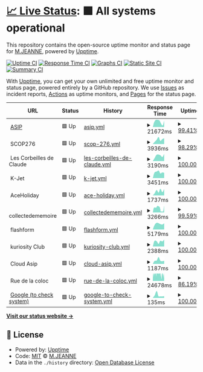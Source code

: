# [📈 Live Status](https://Vikingfr.github.io/upptime): <!--live status--> **🟩 All systems operational**

This repository contains the open-source uptime monitor and status page for [M.JEANNE](https://Vikingfr.github.io/upptime), powered by [Upptime](https://github.com/upptime/upptime).

[![Uptime CI](https://github.com/Vikingfr/upptime/workflows/Uptime%20CI/badge.svg)](https://github.com/Vikingfr/upptime/actions?query=workflow%3A%22Uptime+CI%22)
[![Response Time CI](https://github.com/Vikingfr/upptime/workflows/Response%20Time%20CI/badge.svg)](https://github.com/Vikingfr/upptime/actions?query=workflow%3A%22Response+Time+CI%22)
[![Graphs CI](https://github.com/Vikingfr/upptime/workflows/Graphs%20CI/badge.svg)](https://github.com/Vikingfr/upptime/actions?query=workflow%3A%22Graphs+CI%22)
[![Static Site CI](https://github.com/Vikingfr/upptime/workflows/Static%20Site%20CI/badge.svg)](https://github.com/Vikingfr/upptime/actions?query=workflow%3A%22Static+Site+CI%22)
[![Summary CI](https://github.com/Vikingfr/upptime/workflows/Summary%20CI/badge.svg)](https://github.com/Vikingfr/upptime/actions?query=workflow%3A%22Summary+CI%22)

With [Upptime](https://upptime.js.org), you can get your own unlimited and free uptime monitor and status page, powered entirely by a GitHub repository. We use [Issues](https://github.com/Vikingfr/upptime/issues) as incident reports, [Actions](https://github.com/Vikingfr/upptime/actions) as uptime monitors, and [Pages](https://Vikingfr.github.io/upptime) for the status page.

<!--start: status pages-->
<!-- This summary is generated by Upptime (https://github.com/upptime/upptime) -->
<!-- Do not edit this manually, your changes will be overwritten -->
<!-- prettier-ignore -->
| URL | Status | History | Response Time | Uptime |
| --- | ------ | ------- | ------------- | ------ |
| <img alt="" src="https://favicons.githubusercontent.com/asip10.fr" height="13"> [ASIP](https://asip10.fr) | 🟩 Up | [asip.yml](https://github.com/Vikingfr/upptime/commits/HEAD/history/asip.yml) | <details><summary><img alt="Response time graph" src="./graphs/asip/response-time-week.png" height="20"> 21672ms</summary><br><a href="https://Vikingfr.github.io/upptime/history/asip"><img alt="Response time 10758" src="https://img.shields.io/endpoint?url=https%3A%2F%2Fraw.githubusercontent.com%2FVikingfr%2Fupptime%2FHEAD%2Fapi%2Fasip%2Fresponse-time.json"></a><br><a href="https://Vikingfr.github.io/upptime/history/asip"><img alt="24-hour response time 25453" src="https://img.shields.io/endpoint?url=https%3A%2F%2Fraw.githubusercontent.com%2FVikingfr%2Fupptime%2FHEAD%2Fapi%2Fasip%2Fresponse-time-day.json"></a><br><a href="https://Vikingfr.github.io/upptime/history/asip"><img alt="7-day response time 21672" src="https://img.shields.io/endpoint?url=https%3A%2F%2Fraw.githubusercontent.com%2FVikingfr%2Fupptime%2FHEAD%2Fapi%2Fasip%2Fresponse-time-week.json"></a><br><a href="https://Vikingfr.github.io/upptime/history/asip"><img alt="30-day response time 19594" src="https://img.shields.io/endpoint?url=https%3A%2F%2Fraw.githubusercontent.com%2FVikingfr%2Fupptime%2FHEAD%2Fapi%2Fasip%2Fresponse-time-month.json"></a><br><a href="https://Vikingfr.github.io/upptime/history/asip"><img alt="1-year response time 10684" src="https://img.shields.io/endpoint?url=https%3A%2F%2Fraw.githubusercontent.com%2FVikingfr%2Fupptime%2FHEAD%2Fapi%2Fasip%2Fresponse-time-year.json"></a></details> | <details><summary><a href="https://Vikingfr.github.io/upptime/history/asip">99.41%</a></summary><a href="https://Vikingfr.github.io/upptime/history/asip"><img alt="All-time uptime 99.93%" src="https://img.shields.io/endpoint?url=https%3A%2F%2Fraw.githubusercontent.com%2FVikingfr%2Fupptime%2FHEAD%2Fapi%2Fasip%2Fuptime.json"></a><br><a href="https://Vikingfr.github.io/upptime/history/asip"><img alt="24-hour uptime 97.72%" src="https://img.shields.io/endpoint?url=https%3A%2F%2Fraw.githubusercontent.com%2FVikingfr%2Fupptime%2FHEAD%2Fapi%2Fasip%2Fuptime-day.json"></a><br><a href="https://Vikingfr.github.io/upptime/history/asip"><img alt="7-day uptime 99.41%" src="https://img.shields.io/endpoint?url=https%3A%2F%2Fraw.githubusercontent.com%2FVikingfr%2Fupptime%2FHEAD%2Fapi%2Fasip%2Fuptime-week.json"></a><br><a href="https://Vikingfr.github.io/upptime/history/asip"><img alt="30-day uptime 99.53%" src="https://img.shields.io/endpoint?url=https%3A%2F%2Fraw.githubusercontent.com%2FVikingfr%2Fupptime%2FHEAD%2Fapi%2Fasip%2Fuptime-month.json"></a><br><a href="https://Vikingfr.github.io/upptime/history/asip"><img alt="1-year uptime 99.92%" src="https://img.shields.io/endpoint?url=https%3A%2F%2Fraw.githubusercontent.com%2FVikingfr%2Fupptime%2FHEAD%2Fapi%2Fasip%2Fuptime-year.json"></a></details>
| <img alt="" src="https://favicons.githubusercontent.com/null" height="13"> SCOP276 | 🟩 Up | [scop-276.yml](https://github.com/Vikingfr/upptime/commits/HEAD/history/scop-276.yml) | <details><summary><img alt="Response time graph" src="./graphs/scop-276/response-time-week.png" height="20"> 3936ms</summary><br><a href="https://Vikingfr.github.io/upptime/history/scop-276"><img alt="Response time 3184" src="https://img.shields.io/endpoint?url=https%3A%2F%2Fraw.githubusercontent.com%2FVikingfr%2Fupptime%2FHEAD%2Fapi%2Fscop-276%2Fresponse-time.json"></a><br><a href="https://Vikingfr.github.io/upptime/history/scop-276"><img alt="24-hour response time 4047" src="https://img.shields.io/endpoint?url=https%3A%2F%2Fraw.githubusercontent.com%2FVikingfr%2Fupptime%2FHEAD%2Fapi%2Fscop-276%2Fresponse-time-day.json"></a><br><a href="https://Vikingfr.github.io/upptime/history/scop-276"><img alt="7-day response time 3936" src="https://img.shields.io/endpoint?url=https%3A%2F%2Fraw.githubusercontent.com%2FVikingfr%2Fupptime%2FHEAD%2Fapi%2Fscop-276%2Fresponse-time-week.json"></a><br><a href="https://Vikingfr.github.io/upptime/history/scop-276"><img alt="30-day response time 7196" src="https://img.shields.io/endpoint?url=https%3A%2F%2Fraw.githubusercontent.com%2FVikingfr%2Fupptime%2FHEAD%2Fapi%2Fscop-276%2Fresponse-time-month.json"></a><br><a href="https://Vikingfr.github.io/upptime/history/scop-276"><img alt="1-year response time 3353" src="https://img.shields.io/endpoint?url=https%3A%2F%2Fraw.githubusercontent.com%2FVikingfr%2Fupptime%2FHEAD%2Fapi%2Fscop-276%2Fresponse-time-year.json"></a></details> | <details><summary><a href="https://Vikingfr.github.io/upptime/history/scop-276">98.29%</a></summary><a href="https://Vikingfr.github.io/upptime/history/scop-276"><img alt="All-time uptime 99.71%" src="https://img.shields.io/endpoint?url=https%3A%2F%2Fraw.githubusercontent.com%2FVikingfr%2Fupptime%2FHEAD%2Fapi%2Fscop-276%2Fuptime.json"></a><br><a href="https://Vikingfr.github.io/upptime/history/scop-276"><img alt="24-hour uptime 88.06%" src="https://img.shields.io/endpoint?url=https%3A%2F%2Fraw.githubusercontent.com%2FVikingfr%2Fupptime%2FHEAD%2Fapi%2Fscop-276%2Fuptime-day.json"></a><br><a href="https://Vikingfr.github.io/upptime/history/scop-276"><img alt="7-day uptime 98.29%" src="https://img.shields.io/endpoint?url=https%3A%2F%2Fraw.githubusercontent.com%2FVikingfr%2Fupptime%2FHEAD%2Fapi%2Fscop-276%2Fuptime-week.json"></a><br><a href="https://Vikingfr.github.io/upptime/history/scop-276"><img alt="30-day uptime 98.16%" src="https://img.shields.io/endpoint?url=https%3A%2F%2Fraw.githubusercontent.com%2FVikingfr%2Fupptime%2FHEAD%2Fapi%2Fscop-276%2Fuptime-month.json"></a><br><a href="https://Vikingfr.github.io/upptime/history/scop-276"><img alt="1-year uptime 99.69%" src="https://img.shields.io/endpoint?url=https%3A%2F%2Fraw.githubusercontent.com%2FVikingfr%2Fupptime%2FHEAD%2Fapi%2Fscop-276%2Fuptime-year.json"></a></details>
| <img alt="" src="https://favicons.githubusercontent.com/null" height="13"> Les Corbeilles de Claude | 🟩 Up | [les-corbeilles-de-claude.yml](https://github.com/Vikingfr/upptime/commits/HEAD/history/les-corbeilles-de-claude.yml) | <details><summary><img alt="Response time graph" src="./graphs/les-corbeilles-de-claude/response-time-week.png" height="20"> 3190ms</summary><br><a href="https://Vikingfr.github.io/upptime/history/les-corbeilles-de-claude"><img alt="Response time 10000" src="https://img.shields.io/endpoint?url=https%3A%2F%2Fraw.githubusercontent.com%2FVikingfr%2Fupptime%2FHEAD%2Fapi%2Fles-corbeilles-de-claude%2Fresponse-time.json"></a><br><a href="https://Vikingfr.github.io/upptime/history/les-corbeilles-de-claude"><img alt="24-hour response time 4135" src="https://img.shields.io/endpoint?url=https%3A%2F%2Fraw.githubusercontent.com%2FVikingfr%2Fupptime%2FHEAD%2Fapi%2Fles-corbeilles-de-claude%2Fresponse-time-day.json"></a><br><a href="https://Vikingfr.github.io/upptime/history/les-corbeilles-de-claude"><img alt="7-day response time 3190" src="https://img.shields.io/endpoint?url=https%3A%2F%2Fraw.githubusercontent.com%2FVikingfr%2Fupptime%2FHEAD%2Fapi%2Fles-corbeilles-de-claude%2Fresponse-time-week.json"></a><br><a href="https://Vikingfr.github.io/upptime/history/les-corbeilles-de-claude"><img alt="30-day response time 4025" src="https://img.shields.io/endpoint?url=https%3A%2F%2Fraw.githubusercontent.com%2FVikingfr%2Fupptime%2FHEAD%2Fapi%2Fles-corbeilles-de-claude%2Fresponse-time-month.json"></a><br><a href="https://Vikingfr.github.io/upptime/history/les-corbeilles-de-claude"><img alt="1-year response time 10152" src="https://img.shields.io/endpoint?url=https%3A%2F%2Fraw.githubusercontent.com%2FVikingfr%2Fupptime%2FHEAD%2Fapi%2Fles-corbeilles-de-claude%2Fresponse-time-year.json"></a></details> | <details><summary><a href="https://Vikingfr.github.io/upptime/history/les-corbeilles-de-claude">100.00%</a></summary><a href="https://Vikingfr.github.io/upptime/history/les-corbeilles-de-claude"><img alt="All-time uptime 98.28%" src="https://img.shields.io/endpoint?url=https%3A%2F%2Fraw.githubusercontent.com%2FVikingfr%2Fupptime%2FHEAD%2Fapi%2Fles-corbeilles-de-claude%2Fuptime.json"></a><br><a href="https://Vikingfr.github.io/upptime/history/les-corbeilles-de-claude"><img alt="24-hour uptime 100.00%" src="https://img.shields.io/endpoint?url=https%3A%2F%2Fraw.githubusercontent.com%2FVikingfr%2Fupptime%2FHEAD%2Fapi%2Fles-corbeilles-de-claude%2Fuptime-day.json"></a><br><a href="https://Vikingfr.github.io/upptime/history/les-corbeilles-de-claude"><img alt="7-day uptime 100.00%" src="https://img.shields.io/endpoint?url=https%3A%2F%2Fraw.githubusercontent.com%2FVikingfr%2Fupptime%2FHEAD%2Fapi%2Fles-corbeilles-de-claude%2Fuptime-week.json"></a><br><a href="https://Vikingfr.github.io/upptime/history/les-corbeilles-de-claude"><img alt="30-day uptime 100.00%" src="https://img.shields.io/endpoint?url=https%3A%2F%2Fraw.githubusercontent.com%2FVikingfr%2Fupptime%2FHEAD%2Fapi%2Fles-corbeilles-de-claude%2Fuptime-month.json"></a><br><a href="https://Vikingfr.github.io/upptime/history/les-corbeilles-de-claude"><img alt="1-year uptime 98.95%" src="https://img.shields.io/endpoint?url=https%3A%2F%2Fraw.githubusercontent.com%2FVikingfr%2Fupptime%2FHEAD%2Fapi%2Fles-corbeilles-de-claude%2Fuptime-year.json"></a></details>
| <img alt="" src="https://favicons.githubusercontent.com/null" height="13"> K-Jet | 🟩 Up | [k-jet.yml](https://github.com/Vikingfr/upptime/commits/HEAD/history/k-jet.yml) | <details><summary><img alt="Response time graph" src="./graphs/k-jet/response-time-week.png" height="20"> 3451ms</summary><br><a href="https://Vikingfr.github.io/upptime/history/k-jet"><img alt="Response time 8755" src="https://img.shields.io/endpoint?url=https%3A%2F%2Fraw.githubusercontent.com%2FVikingfr%2Fupptime%2FHEAD%2Fapi%2Fk-jet%2Fresponse-time.json"></a><br><a href="https://Vikingfr.github.io/upptime/history/k-jet"><img alt="24-hour response time 3066" src="https://img.shields.io/endpoint?url=https%3A%2F%2Fraw.githubusercontent.com%2FVikingfr%2Fupptime%2FHEAD%2Fapi%2Fk-jet%2Fresponse-time-day.json"></a><br><a href="https://Vikingfr.github.io/upptime/history/k-jet"><img alt="7-day response time 3451" src="https://img.shields.io/endpoint?url=https%3A%2F%2Fraw.githubusercontent.com%2FVikingfr%2Fupptime%2FHEAD%2Fapi%2Fk-jet%2Fresponse-time-week.json"></a><br><a href="https://Vikingfr.github.io/upptime/history/k-jet"><img alt="30-day response time 4065" src="https://img.shields.io/endpoint?url=https%3A%2F%2Fraw.githubusercontent.com%2FVikingfr%2Fupptime%2FHEAD%2Fapi%2Fk-jet%2Fresponse-time-month.json"></a><br><a href="https://Vikingfr.github.io/upptime/history/k-jet"><img alt="1-year response time 8272" src="https://img.shields.io/endpoint?url=https%3A%2F%2Fraw.githubusercontent.com%2FVikingfr%2Fupptime%2FHEAD%2Fapi%2Fk-jet%2Fresponse-time-year.json"></a></details> | <details><summary><a href="https://Vikingfr.github.io/upptime/history/k-jet">100.00%</a></summary><a href="https://Vikingfr.github.io/upptime/history/k-jet"><img alt="All-time uptime 99.94%" src="https://img.shields.io/endpoint?url=https%3A%2F%2Fraw.githubusercontent.com%2FVikingfr%2Fupptime%2FHEAD%2Fapi%2Fk-jet%2Fuptime.json"></a><br><a href="https://Vikingfr.github.io/upptime/history/k-jet"><img alt="24-hour uptime 100.00%" src="https://img.shields.io/endpoint?url=https%3A%2F%2Fraw.githubusercontent.com%2FVikingfr%2Fupptime%2FHEAD%2Fapi%2Fk-jet%2Fuptime-day.json"></a><br><a href="https://Vikingfr.github.io/upptime/history/k-jet"><img alt="7-day uptime 100.00%" src="https://img.shields.io/endpoint?url=https%3A%2F%2Fraw.githubusercontent.com%2FVikingfr%2Fupptime%2FHEAD%2Fapi%2Fk-jet%2Fuptime-week.json"></a><br><a href="https://Vikingfr.github.io/upptime/history/k-jet"><img alt="30-day uptime 100.00%" src="https://img.shields.io/endpoint?url=https%3A%2F%2Fraw.githubusercontent.com%2FVikingfr%2Fupptime%2FHEAD%2Fapi%2Fk-jet%2Fuptime-month.json"></a><br><a href="https://Vikingfr.github.io/upptime/history/k-jet"><img alt="1-year uptime 99.95%" src="https://img.shields.io/endpoint?url=https%3A%2F%2Fraw.githubusercontent.com%2FVikingfr%2Fupptime%2FHEAD%2Fapi%2Fk-jet%2Fuptime-year.json"></a></details>
| <img alt="" src="https://favicons.githubusercontent.com/null" height="13"> AceHoliday | 🟩 Up | [ace-holiday.yml](https://github.com/Vikingfr/upptime/commits/HEAD/history/ace-holiday.yml) | <details><summary><img alt="Response time graph" src="./graphs/ace-holiday/response-time-week.png" height="20"> 1737ms</summary><br><a href="https://Vikingfr.github.io/upptime/history/ace-holiday"><img alt="Response time 4817" src="https://img.shields.io/endpoint?url=https%3A%2F%2Fraw.githubusercontent.com%2FVikingfr%2Fupptime%2FHEAD%2Fapi%2Face-holiday%2Fresponse-time.json"></a><br><a href="https://Vikingfr.github.io/upptime/history/ace-holiday"><img alt="24-hour response time 2502" src="https://img.shields.io/endpoint?url=https%3A%2F%2Fraw.githubusercontent.com%2FVikingfr%2Fupptime%2FHEAD%2Fapi%2Face-holiday%2Fresponse-time-day.json"></a><br><a href="https://Vikingfr.github.io/upptime/history/ace-holiday"><img alt="7-day response time 1737" src="https://img.shields.io/endpoint?url=https%3A%2F%2Fraw.githubusercontent.com%2FVikingfr%2Fupptime%2FHEAD%2Fapi%2Face-holiday%2Fresponse-time-week.json"></a><br><a href="https://Vikingfr.github.io/upptime/history/ace-holiday"><img alt="30-day response time 2596" src="https://img.shields.io/endpoint?url=https%3A%2F%2Fraw.githubusercontent.com%2FVikingfr%2Fupptime%2FHEAD%2Fapi%2Face-holiday%2Fresponse-time-month.json"></a><br><a href="https://Vikingfr.github.io/upptime/history/ace-holiday"><img alt="1-year response time 4696" src="https://img.shields.io/endpoint?url=https%3A%2F%2Fraw.githubusercontent.com%2FVikingfr%2Fupptime%2FHEAD%2Fapi%2Face-holiday%2Fresponse-time-year.json"></a></details> | <details><summary><a href="https://Vikingfr.github.io/upptime/history/ace-holiday">100.00%</a></summary><a href="https://Vikingfr.github.io/upptime/history/ace-holiday"><img alt="All-time uptime 99.96%" src="https://img.shields.io/endpoint?url=https%3A%2F%2Fraw.githubusercontent.com%2FVikingfr%2Fupptime%2FHEAD%2Fapi%2Face-holiday%2Fuptime.json"></a><br><a href="https://Vikingfr.github.io/upptime/history/ace-holiday"><img alt="24-hour uptime 100.00%" src="https://img.shields.io/endpoint?url=https%3A%2F%2Fraw.githubusercontent.com%2FVikingfr%2Fupptime%2FHEAD%2Fapi%2Face-holiday%2Fuptime-day.json"></a><br><a href="https://Vikingfr.github.io/upptime/history/ace-holiday"><img alt="7-day uptime 100.00%" src="https://img.shields.io/endpoint?url=https%3A%2F%2Fraw.githubusercontent.com%2FVikingfr%2Fupptime%2FHEAD%2Fapi%2Face-holiday%2Fuptime-week.json"></a><br><a href="https://Vikingfr.github.io/upptime/history/ace-holiday"><img alt="30-day uptime 100.00%" src="https://img.shields.io/endpoint?url=https%3A%2F%2Fraw.githubusercontent.com%2FVikingfr%2Fupptime%2FHEAD%2Fapi%2Face-holiday%2Fuptime-month.json"></a><br><a href="https://Vikingfr.github.io/upptime/history/ace-holiday"><img alt="1-year uptime 99.96%" src="https://img.shields.io/endpoint?url=https%3A%2F%2Fraw.githubusercontent.com%2FVikingfr%2Fupptime%2FHEAD%2Fapi%2Face-holiday%2Fuptime-year.json"></a></details>
| <img alt="" src="https://favicons.githubusercontent.com/null" height="13"> collectedememoire | 🟩 Up | [collectedememoire.yml](https://github.com/Vikingfr/upptime/commits/HEAD/history/collectedememoire.yml) | <details><summary><img alt="Response time graph" src="./graphs/collectedememoire/response-time-week.png" height="20"> 3266ms</summary><br><a href="https://Vikingfr.github.io/upptime/history/collectedememoire"><img alt="Response time 2019" src="https://img.shields.io/endpoint?url=https%3A%2F%2Fraw.githubusercontent.com%2FVikingfr%2Fupptime%2FHEAD%2Fapi%2Fcollectedememoire%2Fresponse-time.json"></a><br><a href="https://Vikingfr.github.io/upptime/history/collectedememoire"><img alt="24-hour response time 5220" src="https://img.shields.io/endpoint?url=https%3A%2F%2Fraw.githubusercontent.com%2FVikingfr%2Fupptime%2FHEAD%2Fapi%2Fcollectedememoire%2Fresponse-time-day.json"></a><br><a href="https://Vikingfr.github.io/upptime/history/collectedememoire"><img alt="7-day response time 3266" src="https://img.shields.io/endpoint?url=https%3A%2F%2Fraw.githubusercontent.com%2FVikingfr%2Fupptime%2FHEAD%2Fapi%2Fcollectedememoire%2Fresponse-time-week.json"></a><br><a href="https://Vikingfr.github.io/upptime/history/collectedememoire"><img alt="30-day response time 3446" src="https://img.shields.io/endpoint?url=https%3A%2F%2Fraw.githubusercontent.com%2FVikingfr%2Fupptime%2FHEAD%2Fapi%2Fcollectedememoire%2Fresponse-time-month.json"></a><br><a href="https://Vikingfr.github.io/upptime/history/collectedememoire"><img alt="1-year response time 1997" src="https://img.shields.io/endpoint?url=https%3A%2F%2Fraw.githubusercontent.com%2FVikingfr%2Fupptime%2FHEAD%2Fapi%2Fcollectedememoire%2Fresponse-time-year.json"></a></details> | <details><summary><a href="https://Vikingfr.github.io/upptime/history/collectedememoire">99.59%</a></summary><a href="https://Vikingfr.github.io/upptime/history/collectedememoire"><img alt="All-time uptime 99.89%" src="https://img.shields.io/endpoint?url=https%3A%2F%2Fraw.githubusercontent.com%2FVikingfr%2Fupptime%2FHEAD%2Fapi%2Fcollectedememoire%2Fuptime.json"></a><br><a href="https://Vikingfr.github.io/upptime/history/collectedememoire"><img alt="24-hour uptime 100.00%" src="https://img.shields.io/endpoint?url=https%3A%2F%2Fraw.githubusercontent.com%2FVikingfr%2Fupptime%2FHEAD%2Fapi%2Fcollectedememoire%2Fuptime-day.json"></a><br><a href="https://Vikingfr.github.io/upptime/history/collectedememoire"><img alt="7-day uptime 99.59%" src="https://img.shields.io/endpoint?url=https%3A%2F%2Fraw.githubusercontent.com%2FVikingfr%2Fupptime%2FHEAD%2Fapi%2Fcollectedememoire%2Fuptime-week.json"></a><br><a href="https://Vikingfr.github.io/upptime/history/collectedememoire"><img alt="30-day uptime 99.83%" src="https://img.shields.io/endpoint?url=https%3A%2F%2Fraw.githubusercontent.com%2FVikingfr%2Fupptime%2FHEAD%2Fapi%2Fcollectedememoire%2Fuptime-month.json"></a><br><a href="https://Vikingfr.github.io/upptime/history/collectedememoire"><img alt="1-year uptime 99.90%" src="https://img.shields.io/endpoint?url=https%3A%2F%2Fraw.githubusercontent.com%2FVikingfr%2Fupptime%2FHEAD%2Fapi%2Fcollectedememoire%2Fuptime-year.json"></a></details>
| <img alt="" src="https://favicons.githubusercontent.com/null" height="13"> flashform | 🟩 Up | [flashform.yml](https://github.com/Vikingfr/upptime/commits/HEAD/history/flashform.yml) | <details><summary><img alt="Response time graph" src="./graphs/flashform/response-time-week.png" height="20"> 5179ms</summary><br><a href="https://Vikingfr.github.io/upptime/history/flashform"><img alt="Response time 7337" src="https://img.shields.io/endpoint?url=https%3A%2F%2Fraw.githubusercontent.com%2FVikingfr%2Fupptime%2FHEAD%2Fapi%2Fflashform%2Fresponse-time.json"></a><br><a href="https://Vikingfr.github.io/upptime/history/flashform"><img alt="24-hour response time 5638" src="https://img.shields.io/endpoint?url=https%3A%2F%2Fraw.githubusercontent.com%2FVikingfr%2Fupptime%2FHEAD%2Fapi%2Fflashform%2Fresponse-time-day.json"></a><br><a href="https://Vikingfr.github.io/upptime/history/flashform"><img alt="7-day response time 5179" src="https://img.shields.io/endpoint?url=https%3A%2F%2Fraw.githubusercontent.com%2FVikingfr%2Fupptime%2FHEAD%2Fapi%2Fflashform%2Fresponse-time-week.json"></a><br><a href="https://Vikingfr.github.io/upptime/history/flashform"><img alt="30-day response time 5730" src="https://img.shields.io/endpoint?url=https%3A%2F%2Fraw.githubusercontent.com%2FVikingfr%2Fupptime%2FHEAD%2Fapi%2Fflashform%2Fresponse-time-month.json"></a><br><a href="https://Vikingfr.github.io/upptime/history/flashform"><img alt="1-year response time 7090" src="https://img.shields.io/endpoint?url=https%3A%2F%2Fraw.githubusercontent.com%2FVikingfr%2Fupptime%2FHEAD%2Fapi%2Fflashform%2Fresponse-time-year.json"></a></details> | <details><summary><a href="https://Vikingfr.github.io/upptime/history/flashform">100.00%</a></summary><a href="https://Vikingfr.github.io/upptime/history/flashform"><img alt="All-time uptime 99.88%" src="https://img.shields.io/endpoint?url=https%3A%2F%2Fraw.githubusercontent.com%2FVikingfr%2Fupptime%2FHEAD%2Fapi%2Fflashform%2Fuptime.json"></a><br><a href="https://Vikingfr.github.io/upptime/history/flashform"><img alt="24-hour uptime 100.00%" src="https://img.shields.io/endpoint?url=https%3A%2F%2Fraw.githubusercontent.com%2FVikingfr%2Fupptime%2FHEAD%2Fapi%2Fflashform%2Fuptime-day.json"></a><br><a href="https://Vikingfr.github.io/upptime/history/flashform"><img alt="7-day uptime 100.00%" src="https://img.shields.io/endpoint?url=https%3A%2F%2Fraw.githubusercontent.com%2FVikingfr%2Fupptime%2FHEAD%2Fapi%2Fflashform%2Fuptime-week.json"></a><br><a href="https://Vikingfr.github.io/upptime/history/flashform"><img alt="30-day uptime 100.00%" src="https://img.shields.io/endpoint?url=https%3A%2F%2Fraw.githubusercontent.com%2FVikingfr%2Fupptime%2FHEAD%2Fapi%2Fflashform%2Fuptime-month.json"></a><br><a href="https://Vikingfr.github.io/upptime/history/flashform"><img alt="1-year uptime 99.88%" src="https://img.shields.io/endpoint?url=https%3A%2F%2Fraw.githubusercontent.com%2FVikingfr%2Fupptime%2FHEAD%2Fapi%2Fflashform%2Fuptime-year.json"></a></details>
| <img alt="" src="https://favicons.githubusercontent.com/null" height="13"> kuriosity Club | 🟩 Up | [kuriosity-club.yml](https://github.com/Vikingfr/upptime/commits/HEAD/history/kuriosity-club.yml) | <details><summary><img alt="Response time graph" src="./graphs/kuriosity-club/response-time-week.png" height="20"> 2388ms</summary><br><a href="https://Vikingfr.github.io/upptime/history/kuriosity-club"><img alt="Response time 4968" src="https://img.shields.io/endpoint?url=https%3A%2F%2Fraw.githubusercontent.com%2FVikingfr%2Fupptime%2FHEAD%2Fapi%2Fkuriosity-club%2Fresponse-time.json"></a><br><a href="https://Vikingfr.github.io/upptime/history/kuriosity-club"><img alt="24-hour response time 3171" src="https://img.shields.io/endpoint?url=https%3A%2F%2Fraw.githubusercontent.com%2FVikingfr%2Fupptime%2FHEAD%2Fapi%2Fkuriosity-club%2Fresponse-time-day.json"></a><br><a href="https://Vikingfr.github.io/upptime/history/kuriosity-club"><img alt="7-day response time 2388" src="https://img.shields.io/endpoint?url=https%3A%2F%2Fraw.githubusercontent.com%2FVikingfr%2Fupptime%2FHEAD%2Fapi%2Fkuriosity-club%2Fresponse-time-week.json"></a><br><a href="https://Vikingfr.github.io/upptime/history/kuriosity-club"><img alt="30-day response time 2207" src="https://img.shields.io/endpoint?url=https%3A%2F%2Fraw.githubusercontent.com%2FVikingfr%2Fupptime%2FHEAD%2Fapi%2Fkuriosity-club%2Fresponse-time-month.json"></a><br><a href="https://Vikingfr.github.io/upptime/history/kuriosity-club"><img alt="1-year response time 4857" src="https://img.shields.io/endpoint?url=https%3A%2F%2Fraw.githubusercontent.com%2FVikingfr%2Fupptime%2FHEAD%2Fapi%2Fkuriosity-club%2Fresponse-time-year.json"></a></details> | <details><summary><a href="https://Vikingfr.github.io/upptime/history/kuriosity-club">100.00%</a></summary><a href="https://Vikingfr.github.io/upptime/history/kuriosity-club"><img alt="All-time uptime 97.29%" src="https://img.shields.io/endpoint?url=https%3A%2F%2Fraw.githubusercontent.com%2FVikingfr%2Fupptime%2FHEAD%2Fapi%2Fkuriosity-club%2Fuptime.json"></a><br><a href="https://Vikingfr.github.io/upptime/history/kuriosity-club"><img alt="24-hour uptime 100.00%" src="https://img.shields.io/endpoint?url=https%3A%2F%2Fraw.githubusercontent.com%2FVikingfr%2Fupptime%2FHEAD%2Fapi%2Fkuriosity-club%2Fuptime-day.json"></a><br><a href="https://Vikingfr.github.io/upptime/history/kuriosity-club"><img alt="7-day uptime 100.00%" src="https://img.shields.io/endpoint?url=https%3A%2F%2Fraw.githubusercontent.com%2FVikingfr%2Fupptime%2FHEAD%2Fapi%2Fkuriosity-club%2Fuptime-week.json"></a><br><a href="https://Vikingfr.github.io/upptime/history/kuriosity-club"><img alt="30-day uptime 100.00%" src="https://img.shields.io/endpoint?url=https%3A%2F%2Fraw.githubusercontent.com%2FVikingfr%2Fupptime%2FHEAD%2Fapi%2Fkuriosity-club%2Fuptime-month.json"></a><br><a href="https://Vikingfr.github.io/upptime/history/kuriosity-club"><img alt="1-year uptime 99.86%" src="https://img.shields.io/endpoint?url=https%3A%2F%2Fraw.githubusercontent.com%2FVikingfr%2Fupptime%2FHEAD%2Fapi%2Fkuriosity-club%2Fuptime-year.json"></a></details>
| <img alt="" src="https://favicons.githubusercontent.com/null" height="13"> Cloud Asip | 🟩 Up | [cloud-asip.yml](https://github.com/Vikingfr/upptime/commits/HEAD/history/cloud-asip.yml) | <details><summary><img alt="Response time graph" src="./graphs/cloud-asip/response-time-week.png" height="20"> 1187ms</summary><br><a href="https://Vikingfr.github.io/upptime/history/cloud-asip"><img alt="Response time 3208" src="https://img.shields.io/endpoint?url=https%3A%2F%2Fraw.githubusercontent.com%2FVikingfr%2Fupptime%2FHEAD%2Fapi%2Fcloud-asip%2Fresponse-time.json"></a><br><a href="https://Vikingfr.github.io/upptime/history/cloud-asip"><img alt="24-hour response time 1012" src="https://img.shields.io/endpoint?url=https%3A%2F%2Fraw.githubusercontent.com%2FVikingfr%2Fupptime%2FHEAD%2Fapi%2Fcloud-asip%2Fresponse-time-day.json"></a><br><a href="https://Vikingfr.github.io/upptime/history/cloud-asip"><img alt="7-day response time 1187" src="https://img.shields.io/endpoint?url=https%3A%2F%2Fraw.githubusercontent.com%2FVikingfr%2Fupptime%2FHEAD%2Fapi%2Fcloud-asip%2Fresponse-time-week.json"></a><br><a href="https://Vikingfr.github.io/upptime/history/cloud-asip"><img alt="30-day response time 1123" src="https://img.shields.io/endpoint?url=https%3A%2F%2Fraw.githubusercontent.com%2FVikingfr%2Fupptime%2FHEAD%2Fapi%2Fcloud-asip%2Fresponse-time-month.json"></a><br><a href="https://Vikingfr.github.io/upptime/history/cloud-asip"><img alt="1-year response time 3073" src="https://img.shields.io/endpoint?url=https%3A%2F%2Fraw.githubusercontent.com%2FVikingfr%2Fupptime%2FHEAD%2Fapi%2Fcloud-asip%2Fresponse-time-year.json"></a></details> | <details><summary><a href="https://Vikingfr.github.io/upptime/history/cloud-asip">100.00%</a></summary><a href="https://Vikingfr.github.io/upptime/history/cloud-asip"><img alt="All-time uptime 97.33%" src="https://img.shields.io/endpoint?url=https%3A%2F%2Fraw.githubusercontent.com%2FVikingfr%2Fupptime%2FHEAD%2Fapi%2Fcloud-asip%2Fuptime.json"></a><br><a href="https://Vikingfr.github.io/upptime/history/cloud-asip"><img alt="24-hour uptime 100.00%" src="https://img.shields.io/endpoint?url=https%3A%2F%2Fraw.githubusercontent.com%2FVikingfr%2Fupptime%2FHEAD%2Fapi%2Fcloud-asip%2Fuptime-day.json"></a><br><a href="https://Vikingfr.github.io/upptime/history/cloud-asip"><img alt="7-day uptime 100.00%" src="https://img.shields.io/endpoint?url=https%3A%2F%2Fraw.githubusercontent.com%2FVikingfr%2Fupptime%2FHEAD%2Fapi%2Fcloud-asip%2Fuptime-week.json"></a><br><a href="https://Vikingfr.github.io/upptime/history/cloud-asip"><img alt="30-day uptime 100.00%" src="https://img.shields.io/endpoint?url=https%3A%2F%2Fraw.githubusercontent.com%2FVikingfr%2Fupptime%2FHEAD%2Fapi%2Fcloud-asip%2Fuptime-month.json"></a><br><a href="https://Vikingfr.github.io/upptime/history/cloud-asip"><img alt="1-year uptime 99.92%" src="https://img.shields.io/endpoint?url=https%3A%2F%2Fraw.githubusercontent.com%2FVikingfr%2Fupptime%2FHEAD%2Fapi%2Fcloud-asip%2Fuptime-year.json"></a></details>
| <img alt="" src="https://favicons.githubusercontent.com/null" height="13"> Rue de la coloc | 🟩 Up | [rue-de-la-coloc.yml](https://github.com/Vikingfr/upptime/commits/HEAD/history/rue-de-la-coloc.yml) | <details><summary><img alt="Response time graph" src="./graphs/rue-de-la-coloc/response-time-week.png" height="20"> 24678ms</summary><br><a href="https://Vikingfr.github.io/upptime/history/rue-de-la-coloc"><img alt="Response time 16153" src="https://img.shields.io/endpoint?url=https%3A%2F%2Fraw.githubusercontent.com%2FVikingfr%2Fupptime%2FHEAD%2Fapi%2Frue-de-la-coloc%2Fresponse-time.json"></a><br><a href="https://Vikingfr.github.io/upptime/history/rue-de-la-coloc"><img alt="24-hour response time 29452" src="https://img.shields.io/endpoint?url=https%3A%2F%2Fraw.githubusercontent.com%2FVikingfr%2Fupptime%2FHEAD%2Fapi%2Frue-de-la-coloc%2Fresponse-time-day.json"></a><br><a href="https://Vikingfr.github.io/upptime/history/rue-de-la-coloc"><img alt="7-day response time 24678" src="https://img.shields.io/endpoint?url=https%3A%2F%2Fraw.githubusercontent.com%2FVikingfr%2Fupptime%2FHEAD%2Fapi%2Frue-de-la-coloc%2Fresponse-time-week.json"></a><br><a href="https://Vikingfr.github.io/upptime/history/rue-de-la-coloc"><img alt="30-day response time 24861" src="https://img.shields.io/endpoint?url=https%3A%2F%2Fraw.githubusercontent.com%2FVikingfr%2Fupptime%2FHEAD%2Fapi%2Frue-de-la-coloc%2Fresponse-time-month.json"></a><br><a href="https://Vikingfr.github.io/upptime/history/rue-de-la-coloc"><img alt="1-year response time 16565" src="https://img.shields.io/endpoint?url=https%3A%2F%2Fraw.githubusercontent.com%2FVikingfr%2Fupptime%2FHEAD%2Fapi%2Frue-de-la-coloc%2Fresponse-time-year.json"></a></details> | <details><summary><a href="https://Vikingfr.github.io/upptime/history/rue-de-la-coloc">86.19%</a></summary><a href="https://Vikingfr.github.io/upptime/history/rue-de-la-coloc"><img alt="All-time uptime 98.91%" src="https://img.shields.io/endpoint?url=https%3A%2F%2Fraw.githubusercontent.com%2FVikingfr%2Fupptime%2FHEAD%2Fapi%2Frue-de-la-coloc%2Fuptime.json"></a><br><a href="https://Vikingfr.github.io/upptime/history/rue-de-la-coloc"><img alt="24-hour uptime 91.45%" src="https://img.shields.io/endpoint?url=https%3A%2F%2Fraw.githubusercontent.com%2FVikingfr%2Fupptime%2FHEAD%2Fapi%2Frue-de-la-coloc%2Fuptime-day.json"></a><br><a href="https://Vikingfr.github.io/upptime/history/rue-de-la-coloc"><img alt="7-day uptime 86.19%" src="https://img.shields.io/endpoint?url=https%3A%2F%2Fraw.githubusercontent.com%2FVikingfr%2Fupptime%2FHEAD%2Fapi%2Frue-de-la-coloc%2Fuptime-week.json"></a><br><a href="https://Vikingfr.github.io/upptime/history/rue-de-la-coloc"><img alt="30-day uptime 90.28%" src="https://img.shields.io/endpoint?url=https%3A%2F%2Fraw.githubusercontent.com%2FVikingfr%2Fupptime%2FHEAD%2Fapi%2Frue-de-la-coloc%2Fuptime-month.json"></a><br><a href="https://Vikingfr.github.io/upptime/history/rue-de-la-coloc"><img alt="1-year uptime 98.85%" src="https://img.shields.io/endpoint?url=https%3A%2F%2Fraw.githubusercontent.com%2FVikingfr%2Fupptime%2FHEAD%2Fapi%2Frue-de-la-coloc%2Fuptime-year.json"></a></details>
| <img alt="" src="https://favicons.githubusercontent.com/www.google.com" height="13"> [Google (to check system)](https://www.google.com) | 🟩 Up | [google-to-check-system.yml](https://github.com/Vikingfr/upptime/commits/HEAD/history/google-to-check-system.yml) | <details><summary><img alt="Response time graph" src="./graphs/google-to-check-system/response-time-week.png" height="20"> 135ms</summary><br><a href="https://Vikingfr.github.io/upptime/history/google-to-check-system"><img alt="Response time 154" src="https://img.shields.io/endpoint?url=https%3A%2F%2Fraw.githubusercontent.com%2FVikingfr%2Fupptime%2FHEAD%2Fapi%2Fgoogle-to-check-system%2Fresponse-time.json"></a><br><a href="https://Vikingfr.github.io/upptime/history/google-to-check-system"><img alt="24-hour response time 86" src="https://img.shields.io/endpoint?url=https%3A%2F%2Fraw.githubusercontent.com%2FVikingfr%2Fupptime%2FHEAD%2Fapi%2Fgoogle-to-check-system%2Fresponse-time-day.json"></a><br><a href="https://Vikingfr.github.io/upptime/history/google-to-check-system"><img alt="7-day response time 135" src="https://img.shields.io/endpoint?url=https%3A%2F%2Fraw.githubusercontent.com%2FVikingfr%2Fupptime%2FHEAD%2Fapi%2Fgoogle-to-check-system%2Fresponse-time-week.json"></a><br><a href="https://Vikingfr.github.io/upptime/history/google-to-check-system"><img alt="30-day response time 110" src="https://img.shields.io/endpoint?url=https%3A%2F%2Fraw.githubusercontent.com%2FVikingfr%2Fupptime%2FHEAD%2Fapi%2Fgoogle-to-check-system%2Fresponse-time-month.json"></a><br><a href="https://Vikingfr.github.io/upptime/history/google-to-check-system"><img alt="1-year response time 157" src="https://img.shields.io/endpoint?url=https%3A%2F%2Fraw.githubusercontent.com%2FVikingfr%2Fupptime%2FHEAD%2Fapi%2Fgoogle-to-check-system%2Fresponse-time-year.json"></a></details> | <details><summary><a href="https://Vikingfr.github.io/upptime/history/google-to-check-system">100.00%</a></summary><a href="https://Vikingfr.github.io/upptime/history/google-to-check-system"><img alt="All-time uptime 100.00%" src="https://img.shields.io/endpoint?url=https%3A%2F%2Fraw.githubusercontent.com%2FVikingfr%2Fupptime%2FHEAD%2Fapi%2Fgoogle-to-check-system%2Fuptime.json"></a><br><a href="https://Vikingfr.github.io/upptime/history/google-to-check-system"><img alt="24-hour uptime 100.00%" src="https://img.shields.io/endpoint?url=https%3A%2F%2Fraw.githubusercontent.com%2FVikingfr%2Fupptime%2FHEAD%2Fapi%2Fgoogle-to-check-system%2Fuptime-day.json"></a><br><a href="https://Vikingfr.github.io/upptime/history/google-to-check-system"><img alt="7-day uptime 100.00%" src="https://img.shields.io/endpoint?url=https%3A%2F%2Fraw.githubusercontent.com%2FVikingfr%2Fupptime%2FHEAD%2Fapi%2Fgoogle-to-check-system%2Fuptime-week.json"></a><br><a href="https://Vikingfr.github.io/upptime/history/google-to-check-system"><img alt="30-day uptime 100.00%" src="https://img.shields.io/endpoint?url=https%3A%2F%2Fraw.githubusercontent.com%2FVikingfr%2Fupptime%2FHEAD%2Fapi%2Fgoogle-to-check-system%2Fuptime-month.json"></a><br><a href="https://Vikingfr.github.io/upptime/history/google-to-check-system"><img alt="1-year uptime 100.00%" src="https://img.shields.io/endpoint?url=https%3A%2F%2Fraw.githubusercontent.com%2FVikingfr%2Fupptime%2FHEAD%2Fapi%2Fgoogle-to-check-system%2Fuptime-year.json"></a></details>

<!--end: status pages-->

[**Visit our status website →**](https://Vikingfr.github.io/upptime)

## 📄 License

- Powered by: [Upptime](https://github.com/upptime/upptime)
- Code: [MIT](./LICENSE) © [M.JEANNE](https://Vikingfr.github.io/upptime)
- Data in the `./history` directory: [Open Database License](https://opendatacommons.org/licenses/odbl/1-0/)
